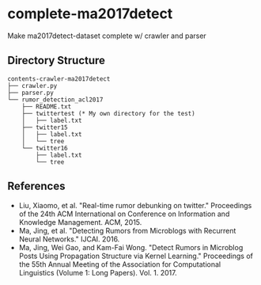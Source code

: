 # complete-ma2017detect
Make ma2017detect-dataset complete w/ crawler and parser

## Directory Structure
```
contents-crawler-ma2017detect
├── crawler.py
├── parser.py
└── rumor_detection_acl2017
    ├── README.txt
    ├── twittertest (* My own directory for the test)
    │   ├── label.txt
    ├── twitter15
    │   ├── label.txt
    │   └── tree
    └── twitter16
        ├── label.txt
        └── tree
```

## References
- Liu, Xiaomo, et al. "Real-time rumor debunking on twitter." Proceedings of the 24th ACM International on Conference on Information and Knowledge Management. ACM, 2015.
- Ma, Jing, et al. "Detecting Rumors from Microblogs with Recurrent Neural Networks." IJCAI. 2016.
- Ma, Jing, Wei Gao, and Kam-Fai Wong. "Detect Rumors in Microblog Posts Using Propagation Structure via Kernel Learning." Proceedings of the 55th Annual Meeting of the Association for Computational Linguistics (Volume 1: Long Papers). Vol. 1. 2017.
